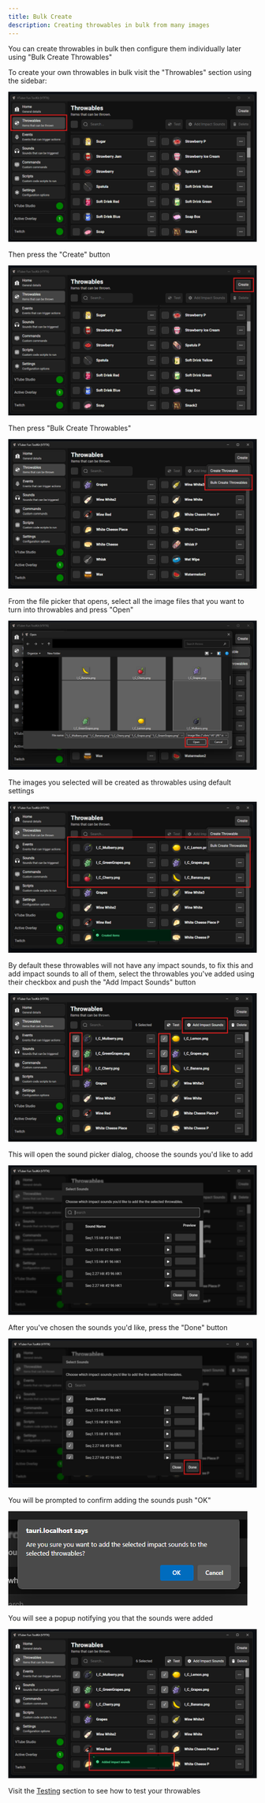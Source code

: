 ```yaml
---
title: Bulk Create
description: Creating throwables in bulk from many images
---
```


You can create throwables in bulk then configure them individually later using "Bulk Create Throwables"

To create your own throwables in bulk visit the "Throwables" section using the sidebar:

![alt text](./images/bulk_create/image.png)

Then press the "Create" button 

![alt text](./images/bulk_create/image-1.png)

Then press "Bulk Create Throwables"

![alt text](./images/bulk_create/image-2.png)

From the file picker that opens, select all the image files that you want to turn into throwables
and press "Open"

![alt text](./images/bulk_create/image-3.png)

The images you selected will be created as throwables using default settings

![alt text](./images/bulk_create/image-4.png)

By default these throwables will not have any impact sounds, to fix this and add impact sounds to all of them,
select the throwables you've added using their checkbox and push the "Add Impact Sounds" button

![alt text](./images/bulk_create/image-5.png)

This will open the sound picker dialog, choose the sounds you'd like to add

![alt text](./images/bulk_create/image-6.png)

After you've chosen the sounds you'd like, press the "Done" button

![alt text](./images/bulk_create/image-7.png)

You will be prompted to confirm adding the sounds push "OK"

![alt text](./images/bulk_create/image-8.png)

You will see a popup notifying you that the sounds were added

![alt text](./images/bulk_create/image-9.png)

Visit the [Testing](/guides/throwables/4-testing) section to see how to test your throwables